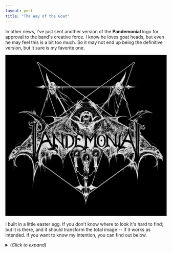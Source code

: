 ```yaml
---
layout: post
title: "The Way of the Goat"
---
```



In other news, I've just sent another version of the **Pandemonial** logo for approval to the band's creative force. I know he loves goat heads, but even he may feel this is a bit too much. So it may not end up being the definitive version, but it sure is my favorite one. 

![Pandemonial](..\assets\img\projects\proj-3\pandemonialxs.jpg)

I built in a little easter egg. If you don't know where to look it's hard to find; but it is there, and it should transform the total image -- if it works as intended. If you want to know my intention, you can find out below.

<details> 
	<summary> (<i>Click to expand</i>)</summary>

I added two hidden "eyes" above the letters D and N. If you focus on these, you should be able to (faintly) discern the seal of Baphomet, which gives the logo a hidden occult quality -- which, in turn, implies the existence of hidden blasphemous power. But maybe it's a bit pretentious to but it like that. At any rate I think it looks cool.

</details>
<br>
